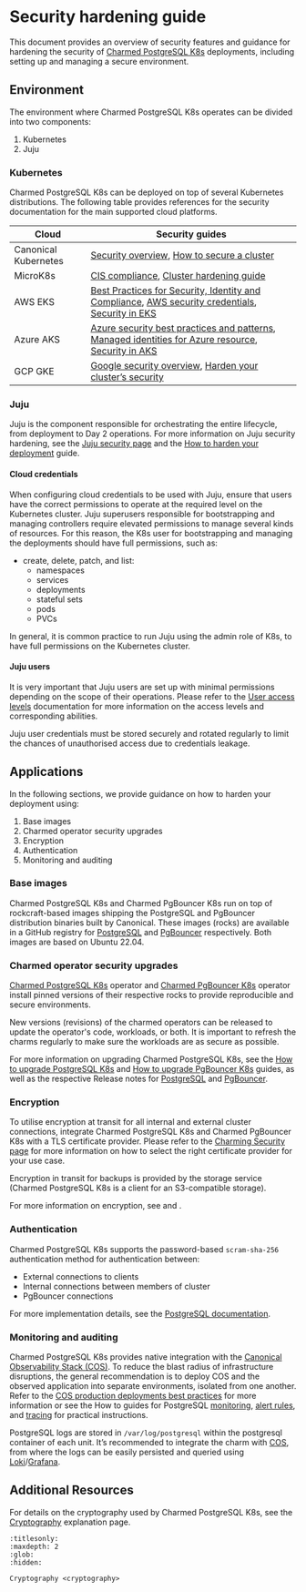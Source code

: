 # Security hardening guide

This document provides an overview of security features and guidance for hardening the security of [Charmed PostgreSQL K8s](https://charmhub.io/postgresql-k8s) deployments, including setting up and managing a secure environment.

## Environment

The environment where Charmed PostgreSQL K8s operates can be divided into two components:

1. Kubernetes
2. Juju

### Kubernetes

Charmed PostgreSQL K8s can be deployed on top of several Kubernetes distributions. The following table provides references for the security documentation for the main supported cloud platforms.

|Cloud|Security guides|
| --- | --- |
|Canonical Kubernetes|[Security overview](https://ubuntu.com/kubernetes/docs/security), [How to secure a cluster](https://ubuntu.com/kubernetes/docs/how-to-security)|
|MicroK8s|[CIS compliance](https://microk8s.io/docs/cis-compliance), [Cluster hardening guide](https://microk8s.io/docs/how-to-cis-harden)|
|AWS EKS|[Best Practices for Security, Identity and Compliance](https://aws.amazon.com/architecture/security-identity-compliance), [AWS security credentials](https://docs.aws.amazon.com/IAM/latest/UserGuide/security-creds.html), [Security in EKS](https://docs.aws.amazon.com/eks/latest/userguide/security.html)|
|Azure AKS|[Azure security best practices and patterns](https://learn.microsoft.com/en-us/azure/security/fundamentals/best-practices-and-patterns), [Managed identities for Azure resource](https://learn.microsoft.com/en-us/entra/identity/managed-identities-azure-resources/), [Security in AKS](https://learn.microsoft.com/en-us/azure/aks/concepts-security)|
|GCP GKE|[Google security overview](https://cloud.google.com/kubernetes-engine/docs/concepts/security-overview), [Harden your cluster’s security](https://cloud.google.com/kubernetes-engine/docs/how-to/hardening-your-cluster)|

### Juju

Juju is the component responsible for orchestrating the entire lifecycle, from deployment to Day 2 operations. For more information on Juju security hardening, see the [Juju security page](https://documentation.ubuntu.com/juju/latest/explanation/juju-security/index.html) and the [How to harden your deployment](https://documentation.ubuntu.com/juju/3.6/howto/manage-your-deployment/#harden-your-deployment) guide.

#### Cloud credentials

When configuring cloud credentials to be used with Juju, ensure that users have the correct permissions to operate at the required level on the Kubernetes cluster. Juju superusers responsible for bootstrapping and managing controllers require elevated permissions to manage several kinds of resources. For this reason, the K8s user for bootstrapping and managing the deployments should have full permissions, such as:

* create, delete, patch, and list:
  * namespaces
  * services
  * deployments
  * stateful sets
  * pods
  * PVCs

In general, it is common practice to run Juju using the admin role of K8s, to have full permissions on the Kubernetes cluster.

#### Juju users

It is very important that Juju users are set up with minimal permissions depending on the scope of their operations. Please refer to the [User access levels](https://juju.is/docs/juju/user-permissions) documentation for more information on the access levels and corresponding abilities.

Juju user credentials must be stored securely and rotated regularly to limit the chances of unauthorised access due to credentials leakage.

## Applications

In the following sections, we provide guidance on how to harden your deployment using:

1. Base images
2. Charmed operator security upgrades
3. Encryption
4. Authentication
5. Monitoring and auditing

### Base images

Charmed PostgreSQL K8s and Charmed PgBouncer K8s run on top of rockcraft-based images shipping the PostgreSQL and PgBouncer distribution binaries built by Canonical. These images (rocks) are available in a GitHub registry for [PostgreSQL](https://github.com/canonical/charmed-postgresql-rock/pkgs/container/charmed-postgresql) and [PgBouncer](https://github.com/orgs/canonical/packages/container/package/charmed-pgbouncer) respectively. Both images are based on Ubuntu 22.04.

### Charmed operator security upgrades

[Charmed PostgreSQL K8s](https://charmhub.io/postgresql-k8s) operator and [Charmed PgBouncer K8s](https://charmhub.io/pgbouncer-k8s) operator install pinned versions of their respective rocks to provide reproducible and secure environments.

New versions (revisions) of the charmed operators can be released to update the operator's code, workloads, or both. It is important to refresh the charms regularly to make sure the workloads are as secure as possible.

For more information on upgrading Charmed PostgreSQL K8s, see the [How to upgrade PostgreSQL K8s](https://canonical.com/data/docs/postgresql/k8s/h-upgrade) and [How to upgrade PgBouncer K8s](https://charmhub.io/pgbouncer-k8s/docs/h-upgrade) guides, as well as the respective Release notes for [PostgreSQL](https://canonical.com/data/docs/postgresql/k8s/r-releases) and [PgBouncer](https://charmhub.io/pgbouncer-k8s/docs/r-releases).

### Encryption

To utilise encryption at transit for all internal and external cluster connections, integrate Charmed PostgreSQL K8s and Charmed PgBouncer K8s with a TLS certificate provider. Please refer to the [Charming Security page](https://charmhub.io/topics/security-with-x-509-certificates) for more information on how to select the right certificate provider for your use case.

Encryption in transit for backups is provided by the storage service (Charmed PostgreSQL K8s is a client for an S3-compatible storage).

For more information on encryption, see [](/explanation/security/cryptography) and [](/how-to/enable-tls).

### Authentication

Charmed PostgreSQL K8s supports the password-based `scram-sha-256` authentication method for authentication between:

* External connections to clients
* Internal connections between members of cluster
* PgBouncer connections

For more implementation details, see the [PostgreSQL documentation](https://www.postgresql.org/docs/14/auth-password.html).

### Monitoring and auditing

Charmed PostgreSQL K8s provides native integration with the [Canonical Observability Stack (COS)](https://charmhub.io/topics/canonical-observability-stack). To reduce the blast radius of infrastructure disruptions, the general recommendation is to deploy COS and the observed application into separate environments, isolated from one another. Refer to the [COS production deployments best practices](https://charmhub.io/topics/canonical-observability-stack/reference/best-practices) for more information or see the How to guides for PostgreSQL [monitoring](https://canonical.com/data/docs/postgresql/k8s/h-enable-monitoring), [alert rules](https://canonical.com/data/docs/postgresql/k8s/h-enable-alert-rules), and [tracing](https://canonical.com/data/docs/postgresql/k8s/h-enable-tracing) for practical instructions.

PostgreSQL logs are stored in `/var/log/postgresql` within the postgresql container of each unit. It’s recommended to integrate the charm with [COS](https://canonical.com/data/docs/postgresql/k8s/h-enable-monitoring), from where the logs can be easily persisted and queried using [Loki](https://charmhub.io/loki-k8s)/[Grafana](https://charmhub.io/grafana).

## Additional Resources

For details on the cryptography used by Charmed PostgreSQL K8s, see the [Cryptography](/explanation/security/cryptography) explanation page.


```{toctree}
:titlesonly:
:maxdepth: 2
:glob:
:hidden:

Cryptography <cryptography>